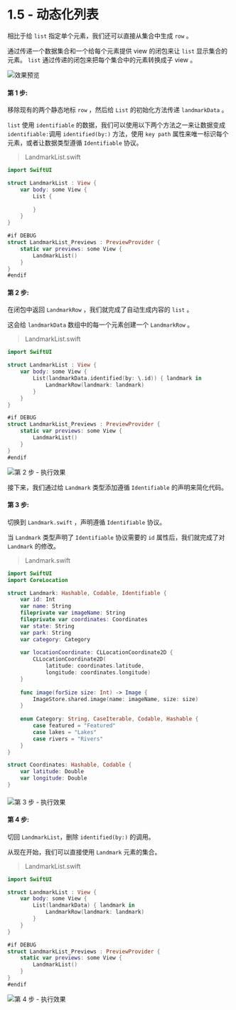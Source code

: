 # 1.5 - 动态化列表

相比于给 `list` 指定单个元素，我们还可以直接从集合中生成 `row` 。

通过传递一个数据集合和一个给每个元素提供 view 的闭包来让 `list` 显示集合的元素。 `list` 通过传递的闭包来把每个集合中的元素转换成子 view 。

![&#x6548;&#x679C;&#x9884;&#x89C8;](../../../.gitbook/assets/image%20%2822%29.png)

#### 第 1 步:

移除现有的两个静态地标 `row` ，然后给 `List` 的初始化方法传递 `landmarkData` 。

`list` 使用 `identifiable` 的数据，我们可以使用以下两个方法之一来让数据变成 `identifiable:`调用 `identified(by:)` 方法，使用 `key path` 属性来唯一标识每个元素，或者让数据类型遵循 `Identifiable` 协议。

> LandmarkList.swift

```swift
import SwiftUI

struct LandmarkList : View {
    var body: some View {
        List {
        
        }
    }
}

#if DEBUG
struct LandmarkList_Previews : PreviewProvider {
    static var previews: some View {
        LandmarkList()
    }
}
#endif
```

#### 第 2 步: 

在闭包中返回 `LandmarkRow` ，我们就完成了自动生成内容的 `list` 。

这会给 `landmarkData` 数组中的每一个元素创建一个 `LandmarkRow` 。

> LandmarkList.swift

```swift
import SwiftUI

struct LandmarkList : View {
    var body: some View {
        List(landmarkData.identified(by: \.id)) { landmark in
            LandmarkRow(landmark: landmark)
        }
    }
}

#if DEBUG
struct LandmarkList_Previews : PreviewProvider {
    static var previews: some View {
        LandmarkList()
    }
}
#endif
```

![&#x7B2C; 2 &#x6B65; - &#x6267;&#x884C;&#x6548;&#x679C;](../../../.gitbook/assets/image%20%285%29.png)

接下来，我们通过给 `Landmark` 类型添加遵循 `Identifiable` 的声明来简化代码。

#### 第 3 步:

切换到 `Landmark.swift` ，声明遵循 `Identifiable` 协议。

当 `Landmark` 类型声明了 `Identifiable` 协议需要的 `id` 属性后，我们就完成了对 `Landmark` 的修改。

> Landmark.swift

```swift
import SwiftUI
import CoreLocation

struct Landmark: Hashable, Codable, Identifiable {
    var id: Int
    var name: String
    fileprivate var imageName: String
    fileprivate var coordinates: Coordinates
    var state: String
    var park: String
    var category: Category
    
    var locationCoordinate: CLLocationCoordinate2D {
        CLLocationCoordinate2D(
            latitude: coordinates.latitude,
            longitude: coordinates.longitude)
    }
    
    func image(forSize size: Int) -> Image {
        ImageStore.shared.image(name: imageName, size: size)
    }
    
    enum Category: String, CaseIterable, Codable, Hashable {
        case featured = "Featured"
        case lakes = "Lakes"
        case rivers = "Rivers"
    }
}

struct Coordinates: Hashable, Codable {
    var latitude: Double
    var longitude: Double
}

```

#### 

![&#x7B2C; 3 &#x6B65; - &#x6267;&#x884C;&#x6548;&#x679C;](../../../.gitbook/assets/image%20%285%29.png)

#### 第 4 步:

切回 `LandmarkList`，删除 `identified(by:)` 的调用。

从现在开始，我们可以直接使用 `Landmark` 元素的集合。

> LandmarkList.swift

```swift
import SwiftUI

struct LandmarkList : View {
    var body: some View {
        List(landmarkData) { landmark in
            LandmarkRow(landmark: landmark)
        }
    }
}

#if DEBUG
struct LandmarkList_Previews : PreviewProvider {
    static var previews: some View {
        LandmarkList()
    }
}
#endif
```



![&#x7B2C; 4 &#x6B65; - &#x6267;&#x884C;&#x6548;&#x679C;](../../../.gitbook/assets/image%20%285%29.png)



